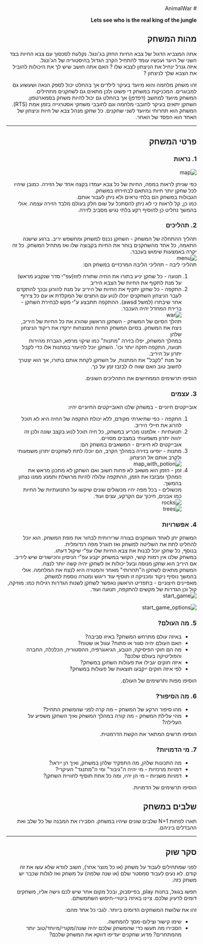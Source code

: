 <div dir='rtl' lang='he'>
# AnimalWar

**Lets see who is the real king of the jungle**
## מהות המשחק

אתה המצביא הדגול של צבא החיות החזק בג'ונגל. נקלעת לסכסוך עם צבא החיות בצד השני של היער ועכשיו עומד להתחיל הקרב הגדול בהיסטוריה של הג'ונגל.  
איזה גנרל ינחיל את הניצחון לצבא שלו ? האם אתה חושב שיש לך את היכולות להוביל את הצבא שלך לניצחון ? 
  
  זהו משחק מלחמה והוא מיועד בעיקר לילדים אך בהחלט יכול לספק הנאה ושעשוע גם למבוגרים. המכניקות במשחק די פשוט ולכן מתאים גם לשחקנים מתחילים.  
המשחק מיועד למחשב (דפדפן) אך בהחלט גם יכול להיות משחק בסמארטפון.  
השחקן יתאים בעיקר לחובבי מלחמה וגם לחובבי משחקי אסטרגייה בזמן אמת (RTS).   
המשחק הוא תחרותי ומיועד לשני שחקנים. כל שחקן מנהל צבא של חיות וניצחון של האחד הוא הפסד של האחר.  

---


## פרטי המשחק


### 1. נראות
![map](https://user-images.githubusercontent.com/73671381/100670175-2debac80-3367-11eb-9ae0-920a25214bc1.jpg)   

כפי שניתן לראות במפה, החיות של כל צבא יעמדו בקצה אחד של הזירה. כמובן שיהיו לכל שחקן יותר חיות בהתאם לבחירתו במשחק.  
הגבולות במשחק הם בלתי נראים ולא ניתן לעבור אותם.  
  כמו כן, קל לראות כי לא ניתן להסתכל על שום חלק בעולם מלבד הזירה עצמה. אולי בהמשך נחליט כן להוסיף רקע בלתי נגיש מסביב לזירה.

### 2. תהליכים

תהליך ההתחלה של המשחק - השחקן נכנס למשחק ומחשפש יריב. ברגע שישנה התאמה, כל אחד מהשחקנים בוחר את החיות בקבוצה שלו ואז מתחיל המשחק. כל זה יקרה באמצעות שימוש בעכבר.   
![menu](https://user-images.githubusercontent.com/73671381/100678797-a312ae00-3376-11eb-8a5d-b08519f5d3a3.jpg)  
תהליכי ליבה - תהליכי הליבה המרכזיים במשחק הם:  
1. תנועה - כל שחקן יניע בתורו את החיה שתורה לזוז(עפ"י סדר שנקבע מראש) על מנת לתקוף את החיות של הצבא היריב  
2. התקפה - כל שחקן יתקיף את החיות של היריב על מנת להורגן ובכך להתקדם לעבר הניצחון 
השחקנים יוכלו לנוע עם החצים של המקלדת או עם כל צירוף אחר שיבחרו (למשל awsd). ההתקפה תתבצע  ע"י מקש לבחירת השחקן - ברירת המחדל יהיה העכבר.  
![war](https://user-images.githubusercontent.com/73671381/100673792-c33d6f80-336c-11eb-8d44-3c0bef218c57.jpg)  
תהלך הסיום של המשחק - השחקן הראשון שהורג את כל החיות של היריב, ניצח את המשחק. בסיום המשחק החיות המנצחות ירקדו את ריקוד הניצחון שלהן  
במהלך המשחק, יפלו בזירה "מתנות" כמו שיקוי מרפא, הגברת מהירות תנועה, התקפה חזקה יותר וכו'. השחקן יוכל להיעזר במתנות אלו כדי לקבל יתרון על היריב.  
על מנת "לקבל" את המתנות, על השחקן לקחת אותם בתורו, אך הוא יצטרך לחשוב טוב האם שווה לו לבזבז זמן על כך.  

הוסיפו תרשימים הממחישים את התהליכים השונים.


### 3. עצמים   
אובייקטים חיוניים - במשחק שלנו האובייקטים החיוניים יהיו:  
1. התקפה - כפי שתיארתי מקודם, ללא יכולת התקפה של החיה היא לא תוכל להרוג את חיילי היריב.  
2. תנועתיות - אלמנט מכריע במשחק, כל חיה תוכל לנוע בקצב שונה ולכן זה יהווה יתרון משמעותי במצבים מסויים.  
אובייקטים לא חיוניים - המשאבים במשחק הם:  
1. מתנות - יופיעו בזירה במהלך הקרב, הם יוכלו לתת לשחקנים יתרון משמעותי ולקרב אותם אל הניצחון.  
![map_with_potion](https://user-images.githubusercontent.com/73671381/100679916-30570200-3379-11eb-8a62-dbc02311667e.jpg)  
2. זמן - הזמן הוא משאב לא פחות חשוב ואם השחקן לא מתכנן מראש את המהלך ומבזבז את הזמן, ההתקפה עלולה להיות מרושלת ותמנע ממנו נצחון בהמשך.  
מכשולים - בכל מפה יהיו מכשולים שונים שיקשו על התנועתיות של החיות כמו אבנים, חיכוך עם הקרקע, עצים ועוד.  
![rocks](https://user-images.githubusercontent.com/73671381/100679175-98a4e400-3377-11eb-8c56-ab389b1367f2.jpg)  
![trees](https://user-images.githubusercontent.com/73671381/100679182-9b9fd480-3377-11eb-9765-8a72090fc1b5.jpg)  

### 4. אפשרויות
המשחק יתן לאחד השחקנים בצורה שרירותית לבחור את מפת המשחק. הוא יוכל להחליט לתת את השליטה למשחק ואז תוגרל מפה רנדומלית.   
בנוסף, כל שחקן יוכל לבנות את צבא החיות שלו עפ"י שיקול דעתו.   
במשחק שלנו אין רמות קושי, הקושי במשחק יקבע עפ"י הניסיון והכישורים שיש ליריב. אם היריב הוא שחקן מנוסה ובעל יכולות אז לשחקן יהיה קשה יותר לנצח.  
המשחק מתאים לשחקן ה"תחרותי" מאחר והמטרה היא לנצח את המלחמה. אולי בהמשך נוסיף ניקוד ומכניקה זו תוסיף עוד ריגוש ומטרה נוספת למשחק.  
מאפיינים חיצוניים - בתפריט הראשון נאפשר לשחקן לשנות הגדרות רגילות כמו: מוזיקה, קול וכן הגדרות של מקשים להתקפה, תנועה ועוד.  
![start_game](https://user-images.githubusercontent.com/73671381/100682781-8169f480-337f-11eb-9295-347001b14ece.jpg)  
  
![start_game_options](https://user-images.githubusercontent.com/73671381/100682786-83cc4e80-337f-11eb-8476-4fccefcd41f4.jpg)  

### 5. מה העולם?

* באיזה עולם מתרחש המשחק?  באיזו סביבה?
* האם העולם יהיה סגור או פתוח?  עגול או שטוח? 
* מה הם חוקי הפיסיקה, הטבע, הגיאוגרפיה, ההסטוריה, הכלכלה, החברה והפוליטיקה בעולם שלכם?
* איזה חוקים יגבילו את פעולות השחקן במשחק?
* לפי איזה חוקים ייקבעו תוצאות של פעולות במשחק?

הוסיפו מפות ותרשימים של העולם.


### 6.	מה הסיפור?
*	מהו סיפור הרקע של המשחק – מה קרה לפני שהמשחק התחיל?
*   מהי עלילת המשחק - מה קורה במהלך המשחק ואיך השחקן משפיע על העלילה?

הוסיפו תרשים המתאר את הקשת הדרמטית.


### 7.	מי הדמויות?

*   מה התכונות שלהן, מה התפקיד שלהן במשחק, ואיך הן ייראו?
*	דמויות מרכזיות -  מי יהיה ה"גיבור" ומי ה"מתנגד" העיקרי? 
*	דמויות משניות – מי הן יהיו, ומה כל אחת תוסיף לחוויית השחקן? 

הוסיפו תרשימים של הדמויות.

## שלבים במשחק

תארו לפחות 
N+1
שלבים שונים שיהיו במשחק. הסבירו את המבנה של כל שלב ואת ההבדלים ביניהם.

---


## סקר שוק

לפני שמתחילים לעבוד על משחק (או כל מוצר אחר), חשוב לוודא שלא עשו את זה קודם. לא נעים לעבוד סמסטר שלם (או שנה שלמה) על משחק ואז לגלות שכבר יש משחק כזה. 

חפשו בגוגל, בחנות play, בפייסבוק, ובכל מקום אחר שיש לכם גישה אליו, משחקים דומים לרעיון שלכם. ציינו באיזה ביטויי-חיפוש השתמשתם.

זהו את שלושת המשחקים הדומים ביותר. לגבי כל אחד מהם:

* שימו קישור וצילום-מסך להמחשה.
* הסבירו מה תעשו כדי שהמשחק שלכם יהיה שונה/מקורי/מיוחד/טוב יותר מהמתחרים?  מדוע שחקנים יעדיפו דווקא את המשחק שלכם?

</div>
